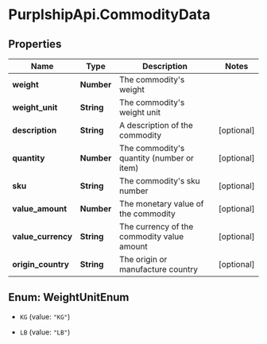 # PurplshipApi.CommodityData

## Properties

Name | Type | Description | Notes
------------ | ------------- | ------------- | -------------
**weight** | **Number** | The commodity&#39;s weight | 
**weight_unit** | **String** | The commodity&#39;s weight unit | 
**description** | **String** | A description of the commodity | [optional] 
**quantity** | **Number** | The commodity&#39;s quantity (number or item) | [optional] 
**sku** | **String** | The commodity&#39;s sku number | [optional] 
**value_amount** | **Number** | The monetary value of the commodity | [optional] 
**value_currency** | **String** | The currency of the commodity value amount | [optional] 
**origin_country** | **String** | The origin or manufacture country | [optional] 



## Enum: WeightUnitEnum


* `KG` (value: `"KG"`)

* `LB` (value: `"LB"`)




